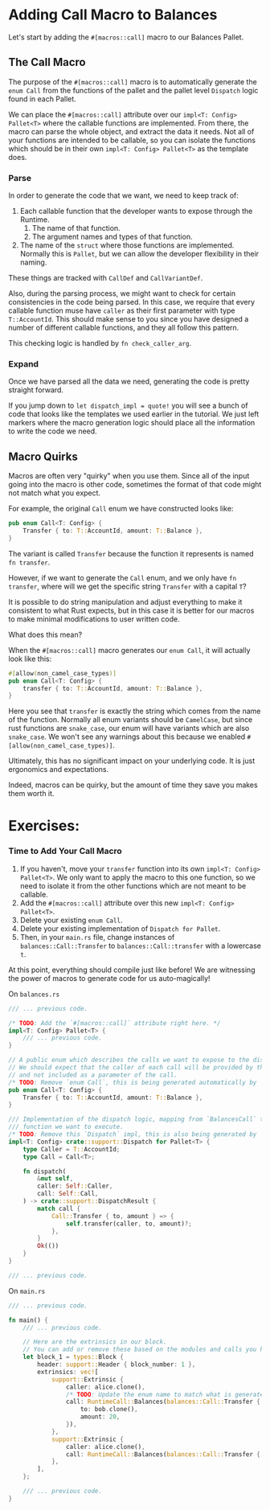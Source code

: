 # Adding Call Macro to Balances

Let's start by adding the `#[macros::call]` macro to our Balances Pallet.

## The Call Macro

The purpose of the `#[macros::call]` macro is to automatically generate the `enum Call` from the functions of the pallet and the pallet level `Dispatch` logic found in each Pallet.

We can place the `#[macros::call]` attribute over our `impl<T: Config> Pallet<T>` where the callable functions are implemented. From there, the macro can parse the whole object, and extract the data it needs. Not all of your functions are intended to be callable, so you can isolate the functions which should be in their own `impl<T: Config> Pallet<T>` as the template does.

### Parse

In order to generate the code that we want, we need to keep track of:

1. Each callable function that the developer wants to expose through the Runtime.
	1. The name of that function.
	2. The argument names and types of that function.
2. The name of the `struct` where those functions are implemented. Normally this is `Pallet`, but we can allow the developer flexibility in their naming.

These things are tracked with `CallDef` and `CallVariantDef`.

Also, during the parsing process, we might want to check for certain consistencies in the code being parsed. In this case, we require that every callable function muse have `caller` as their first parameter with type `T::AccountId`. This should make sense to you since you have designed a number of different callable functions, and they all follow this pattern.

This checking logic is handled by `fn check_caller_arg`.

### Expand

Once we have parsed all the data we need, generating the code is pretty straight forward.

If you jump down to `let dispatch_impl = quote!` you will see a bunch of code that looks like the templates we used earlier in the tutorial. We just left markers where the macro generation logic should place all the information to write the code we need.

## Macro Quirks

Macros are often very "quirky" when you use them. Since all of the input going into the macro is other code, sometimes the format of that code might not match what you expect.

For example, the original `Call` enum we have constructed looks like:

```rust
pub enum Call<T: Config> {
	Transfer { to: T::AccountId, amount: T::Balance },
}
```

The variant is called `Transfer` because the function it represents is named `fn transfer`.

However, if we want to generate the `Call` enum, and we only have `fn transfer`, where will we get the specific string `Transfer` with a capital `T`?

It is possible to do string manipulation and adjust everything to make it consistent to what Rust expects, but in this case it is better for our macros to make minimal modifications to user written code.

What does this mean?

When the `#[macros::call]` macro generates our `enum Call`, it will actually look like this:

```rust
#[allow(non_camel_case_types)]
pub enum Call<T: Config> {
	transfer { to: T::AccountId, amount: T::Balance },
}
```

Here you see that `transfer` is exactly the string which comes from the name of the function. Normally all enum variants should be `CamelCase`, but since rust functions are `snake_case`, our enum will have variants which are also `snake_case`. We won't see any warnings about this because we enabled `#[allow(non_camel_case_types)]`.

Ultimately, this has no significant impact on your underlying code. It is just ergonomics and expectations.

Indeed, macros can be quirky, but the amount of time they save you makes them worth it.

# Exercises:

### Time to Add Your Call Macro

1. If you haven't, move your `transfer` function into its own `impl<T: Config> Pallet<T>`. We only want to apply the macro to this one function, so we need to isolate it from the other functions which are not meant to be callable.
2. Add the `#[macros::call]` attribute over this new `impl<T: Config> Pallet<T>`.
3. Delete your existing `enum Call`.
4. Delete your existing implementation of `Dispatch for Pallet`.
5. Then, in your `main.rs` file, change instances of `balances::Call::Transfer` to `balances::Call::transfer` with a lowercase `t`.

At this point, everything should compile just like before! We are witnessing the power of macros to generate code for us auto-magically!

On `balances.rs`

```rust
/// ... previous code.

/* TODO: Add the `#[macros::call]` attribute right here. */
impl<T: Config> Pallet<T> {
	/// ... previous code.
}

// A public enum which describes the calls we want to expose to the dispatcher.
// We should expect that the caller of each call will be provided by the dispatcher,
// and not included as a parameter of the call.
/* TODO: Remove `enum Call`, this is being generated automatically by `#[macros::call]`. */
pub enum Call<T: Config> {
	Transfer { to: T::AccountId, amount: T::Balance },
}

/// Implementation of the dispatch logic, mapping from `BalancesCall` to the appropriate underlying
/// function we want to execute.
/* TODO: Remove this `Dispatch` impl, this is also being generated by `#[macros::call]`. */
impl<T: Config> crate::support::Dispatch for Pallet<T> {
	type Caller = T::AccountId;
	type Call = Call<T>;

	fn dispatch(
		&mut self,
		caller: Self::Caller,
		call: Self::Call,
	) -> crate::support::DispatchResult {
		match call {
			Call::Transfer { to, amount } => {
				self.transfer(caller, to, amount)?;
			},
		}
		Ok(())
	}
}

/// ... previous code.
```

On `main.rs`

```rust
/// ... previous code.

fn main() {
	/// ... previous code.

	// Here are the extrinsics in our block.
	// You can add or remove these based on the modules and calls you have set up.
	let block_1 = types::Block {
		header: support::Header { block_number: 1 },
		extrinsics: vec![
			support::Extrinsic {
				caller: alice.clone(),
				/* TODO: Update the enum name to match what is generated with the macro. */
				call: RuntimeCall::Balances(balances::Call::Transfer {
					to: bob.clone(),
					amount: 20,
				}),
			},
			support::Extrinsic {
				caller: alice.clone(),
				call: RuntimeCall::Balances(balances::Call::Transfer { to: charlie, amount: 20 }),
			},
		],
	};

	/// ... previous code.
}
```